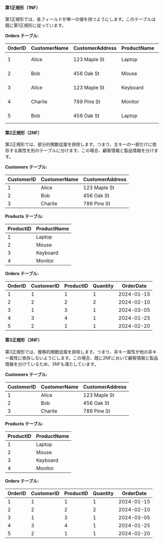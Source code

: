 #### 第1正規形（1NF）

第1正規形では、各フィールドが単一の値を持つようにします。このテーブルは既に第1正規形に従っています。

**Orders テーブル:**

| OrderID | CustomerName | CustomerAddress | ProductName | Quantity | OrderDate   |
|---------|--------------|-----------------|-------------|----------|-------------|
| 1       | Alice        | 123 Maple St    | Laptop      | 1        | 2024-01-15  |
| 2       | Bob          | 456 Oak St      | Mouse       | 2        | 2024-02-10  |
| 3       | Alice        | 123 Maple St    | Keyboard    | 1        | 2024-03-05  |
| 4       | Charlie      | 789 Pine St     | Monitor     | 1        | 2024-01-25  |
| 5       | Bob          | 456 Oak St      | Laptop      | 1        | 2024-02-20  |

#### 第2正規形（2NF）

第2正規形では、部分的関数従属を排除します。つまり、主キーの一部だけに依存する属性を別のテーブルに分けます。この場合、顧客情報と製品情報を分けます。

**Customers テーブル:**

| CustomerID | CustomerName | CustomerAddress |
|------------|--------------|-----------------|
| 1          | Alice        | 123 Maple St    |
| 2          | Bob          | 456 Oak St      |
| 3          | Charlie      | 789 Pine St     |

**Products テーブル:**

| ProductID | ProductName |
|-----------|-------------|
| 1         | Laptop      |
| 2         | Mouse       |
| 3         | Keyboard    |
| 4         | Monitor     |

**Orders テーブル:**

| OrderID | CustomerID | ProductID | Quantity | OrderDate   |
|---------|------------|-----------|----------|-------------|
| 1       | 1          | 1         | 1        | 2024-01-15  |
| 2       | 2          | 2         | 2        | 2024-02-10  |
| 3       | 1          | 3         | 1        | 2024-03-05  |
| 4       | 3          | 4         | 1        | 2024-01-25  |
| 5       | 2          | 1         | 1        | 2024-02-20  |

#### 第3正規形（3NF）

第3正規形では、推移的関数従属を排除します。つまり、非キー属性が他の非キー属性に依存しないようにします。この場合、既に2NFにおいて顧客情報と製品情報を分けているため、3NFも満たしています。

**Customers テーブル:**

| CustomerID | CustomerName | CustomerAddress |
|------------|--------------|-----------------|
| 1          | Alice        | 123 Maple St    |
| 2          | Bob          | 456 Oak St      |
| 3          | Charlie      | 789 Pine St     |

**Products テーブル:**

| ProductID | ProductName |
|-----------|-------------|
| 1         | Laptop      |
| 2         | Mouse       |
| 3         | Keyboard    |
| 4         | Monitor     |

**Orders テーブル:**

| OrderID | CustomerID | ProductID | Quantity | OrderDate   |
|---------|------------|-----------|----------|-------------|
| 1       | 1          | 1         | 1        | 2024-01-15  |
| 2       | 2          | 2         | 2        | 2024-02-10  |
| 3       | 1          | 3         | 1        | 2024-03-05  |
| 4       | 3          | 4         | 1        | 2024-01-25  |
| 5       | 2          | 1         | 1        | 2024-02-20  |
